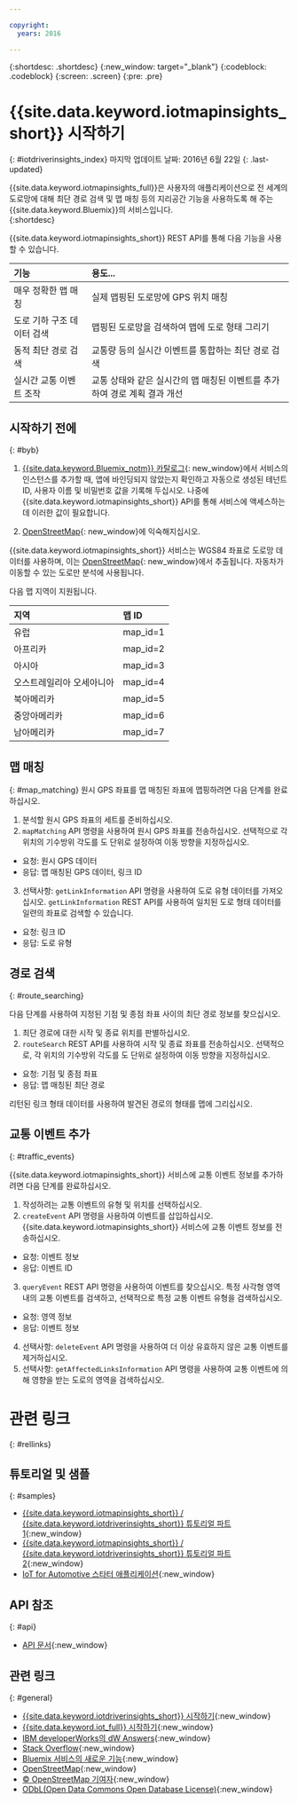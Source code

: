 ```yaml
---

copyright:
  years: 2016

---
```


{:shortdesc: .shortdesc}
{:new_window: target="_blank"}
{:codeblock: .codeblock}
{:screen: .screen}
{:pre: .pre}


# {{site.data.keyword.iotmapinsights_short}} 시작하기
{: #iotdriverinsights_index}
마지막 업데이트 날짜: 2016년 6월 22일
{: .last-updated}

{{site.data.keyword.iotmapinsights_full}}은 사용자의 애플리케이션으로 전 세계의 도로망에 대해 최단 경로 검색 및 맵 매칭 등의 지리공간 기능을 사용하도록 해 주는 {{site.data.keyword.Bluemix}}의 서비스입니다.  
{:shortdesc}

{{site.data.keyword.iotmapinsights_short}} REST API를 통해 다음 기능을 사용할 수 있습니다.

|기능|용도...|
|:---|:---|
|매우 정확한 맵 매칭|실제 맵핑된 도로망에 GPS 위치 매칭|
|도로 기하 구조 데이터 검색|맵핑된 도로망을 검색하여 맵에 도로 형태 그리기|
|동적 최단 경로 검색|교통량 등의 실시간 이벤트를 통합하는 최단 경로 검색|
|실시간 교통 이벤트 조작|교통 상태와 같은 실시간의 맵 매칭된 이벤트를 추가하여 경로 계획 결과 개선|

## 시작하기 전에
{: #byb}

1. [{{site.data.keyword.Bluemix_notm}} 카탈로그](https://console.stage1.ng.bluemix.net/catalog/services/iot-automotive/){: new_window}에서 서비스의 인스턴스를 추가할 때, 앱에 바인딩되지 않았는지 확인하고 자동으로 생성된 테넌트 ID, 사용자 이름 및 비밀번호 값을 기록해 두십시오. 나중에 {{site.data.keyword.iotmapinsights_short}} API를 통해 서비스에 액세스하는 데 이러한 값이 필요합니다.

2. [OpenStreetMap](http://www.openstreetmap.org/){: new_window}에 익숙해지십시오.  

 {{site.data.keyword.iotmapinsights_short}} 서비스는 WGS84 좌표로 도로망 데이터를 사용하며, 이는 [OpenStreetMap](http://www.openstreetmap.org/){: new_window}에서 추출됩니다. 자동차가 이동할 수 있는 도로만 분석에 사용됩니다.  

 다음 맵 지역이 지원됩니다.

|지역|맵 ID|
|:---|:---|
|유럽|map_id=1|
|아프리카|map_id=2|
|아시아|map_id=3|
|오스트레일리아 오세아니아|map_id=4|
|북아메리카|map_id=5|
|중앙아메리카|map_id=6|
|남아메리카|map_id=7|

## 맵 매칭
{: #map_matching}
원시 GPS 좌표를 맵 매칭된 좌표에 맵핑하려면 다음 단계를 완료하십시오.

1. 분석할 원시 GPS 좌표의 세트를 준비하십시오.
2. `mapMatching` API 명령을 사용하여 원시 GPS 좌표를 전송하십시오. 선택적으로 각 위치의 기수방위 각도를 도 단위로 설정하여 이동 방향을 지정하십시오.
 - 요청: 원시 GPS 데이터
 - 응답: 맵 매칭된 GPS 데이터, 링크 ID
3. 선택사항: `getLinkInformation` API 명령을 사용하여 도로 유형 데이터를 가져오십시오. `getLinkInformation` REST API를 사용하여 일치된 도로 형태 데이터를 일련의 좌표로 검색할 수 있습니다.
 - 요청: 링크 ID
 - 응답: 도로 유형

## 경로 검색
{: #route_searching}

다음 단계를 사용하여 지정된 기점 및 종점 좌표 사이의 최단 경로 정보를 찾으십시오.

1. 최단 경로에 대한 시작 및 종료 위치를 판별하십시오.
2. `routeSearch` REST API를 사용하여 시작 및 종료 좌표를 전송하십시오.
선택적으로, 각 위치의 기수방위 각도를 도 단위로 설정하여 이동 방향을 지정하십시오.
 - 요청: 기점 및 종점 좌표
 - 응답: 맵 매칭된 최단 경로

리턴된 링크 형태 데이터를 사용하여 발견된 경로의 형태를 맵에 그리십시오.

## 교통 이벤트 추가
{: #traffic_events}

{{site.data.keyword.iotmapinsights_short}} 서비스에 교통 이벤트 정보를 추가하려면 다음 단계를 완료하십시오.

1. 작성하려는 교통 이벤트의 유형 및 위치를 선택하십시오.
2. `createEvent` API 명령을 사용하여 이벤트를 삽입하십시오.
{{site.data.keyword.iotmapinsights_short}} 서비스에 교통 이벤트 정보를 전송하십시오.
 - 요청: 이벤트 정보
 - 응답: 이벤트 ID
3. `queryEvent` REST API 명령을 사용하여 이벤트를 찾으십시오.
특정 사각형 영역 내의 교통 이벤트를 검색하고, 선택적으로 특정 교통 이벤트 유형을 검색하십시오.
 - 요청: 영역 정보
 - 응답: 이벤트 정보  
4. 선택사항: `deleteEvent` API 명령을 사용하여 더 이상 유효하지 않은 교통 이벤트를 제거하십시오.
5. 선택사항: `getAffectedLinksInformation` API 명령을 사용하여 교통 이벤트에 의해 영향을 받는 도로의 영역을 검색하십시오.

# 관련 링크
{: #rellinks}

## 튜토리얼 및 샘플
{: #samples}

* [{{site.data.keyword.iotmapinsights_short}} / {{site.data.keyword.iotdriverinsights_short}} 튜토리얼 파트1](https://github.com/IBM-Bluemix/car-data-management){:new_window}
* [{{site.data.keyword.iotmapinsights_short}} / {{site.data.keyword.iotdriverinsights_short}} 튜토리얼 파트2](https://github.com/IBM-Bluemix/map-driver-insights){:new_window}
* [IoT for Automotive 스타터 애플리케이션](https://iot-automotive-starter.mybluemix.net){:new_window}

## API 참조
{: #api}

* [API 문서](http://ibm.biz/IoTContextMapping_APIdoc){:new_window}

## 관련 링크
{: #general}

* [{{site.data.keyword.iotdriverinsights_short}} 시작하기](../IotDriverInsights/index.html){:new_window}
* [{{site.data.keyword.iot_full}} 시작하기](https://www.ng.bluemix.net/docs/services/IoT/index.html){:new_window}
* [IBM developerWorks의 dW Answers](https://developer.ibm.com/answers/topics/iot-context-mapping){:new_window}
* [Stack Overflow](http://stackoverflow.com/questions/tagged/iot-context-mapping){:new_window}
* [Bluemix 서비스의 새로운 기능](http://www.ng.bluemix.net/docs/whatsnew/index.html#services_category){:new_window}
* [OpenStreetMap](http://www.openstreetmap.org/){:new_window}
* [&copy; OpenStreetMap 기여자](http://www.openstreetmap.org/copyright){:new_window}
* [ODbL(Open Data Commons Open Database License)](http://opendatacommons.org/licenses/odbl/){:new_window}
